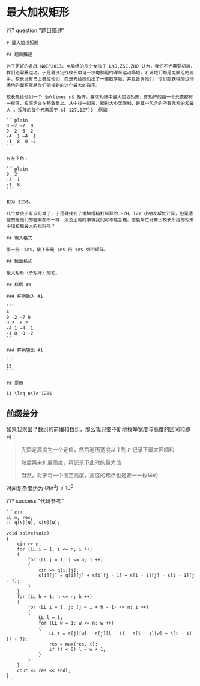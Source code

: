 # 最大加权矩形

??? question "[题目描述](https://www.luogu.com.cn/problem/P1719)"

    # 最大加权矩形

    ## 题目描述

    为了更好的备战 NOIP2013，电脑组的几个女孩子 LYQ,ZSC,ZHQ 认为，我们不光需要机房，我们还需要运动，于是就决定找校长申请一块电脑组的课余运动场地，听说她们都是电脑组的高手，校长没有马上答应他们，而是先给她们出了一道数学题，并且告诉她们：你们能获得的运动场地的面积就是你们能找到的这个最大的数字。

    校长先给他们一个 $n\times n$ 矩阵。要求矩阵中最大加权矩形，即矩阵的每一个元素都有一权值，权值定义在整数集上。从中找一矩形，矩形大小无限制，是其中包含的所有元素的和最大 。矩阵的每个元素属于 $[-127,127]$ ,例如

    ```plain
    0 –2 –7  0 
    9  2 –6  2
    -4  1 –4  1 
    -1  8  0 –2
    ```

    在左下角：

    ```plain
    9  2
    -4  1
    -1  8
    ```

    和为 $15$。

    几个女孩子有点犯难了，于是就找到了电脑组精打细算的 HZH，TZY 小朋友帮忙计算，但是遗憾的是他们的答案都不一样，涉及土地的事情我们可不能含糊，你能帮忙计算出校长所给的矩形中加权和最大的矩形吗？

    ## 输入格式

    第一行：$n$，接下来是 $n$ 行 $n$ 列的矩阵。

    ## 输出格式

    最大矩形（子矩阵）的和。

    ## 样例 #1

    ### 样例输入 #1

    ```
    4
    0 -2 -7 0
    9 2 -6 2
    -4 1 -4  1 
    -1 8  0 -2
    ```

    ### 样例输出 #1

    ```
    15
    ```

    ## 提示

    $1 \leq n\le 120$

## 前缀差分

如果我求出了数组的前缀和数组，那么我只要不断地枚举宽度与高度的区间和即可：

> 先固定高度为一个定值，然后遍历宽度从 $1$ 到 $n$ 记录下最大区间和
>
> 然后再来扩展高度，再记录下此时的最大值
>
> 当然，对于每一个固定高度，高度的起点也是要一一枚举的

时间复杂度约为 $O(n ^ 3) \leq 10 ^ 8$

??? success "代码参考"

    ```c++
    LL n, res;
    LL q[N][N], s[N][N];

    void solve(void)
    {
        cin >> n;
        for (LL i = 1; i <= n; i ++)
        {
            for (LL j = 1; j <= n; j ++)
            {
                cin >> q[i][j]; 
                s[i][j] = q[i][j] + s[i][j - 1] + s[i - 1][j] - s[i - 1][j - 1];
            }
        }
        for (LL h = 1; h <= n; h ++)
        {
            for (LL i = 1, j; (j = i + h - 1) <= n; i ++)
            {
                LL l = 1;
                for (LL w = 1; w <= n; w ++)
                {
                    LL t = s[j][w] - s[j][l - 1] - s[i - 1][w] + s[i - 1][l - 1];
                    res = max(res, t);
                    if (t < 0) l = w + 1;
                }
            }
        }
        cout << res << endl;
    }
    ```